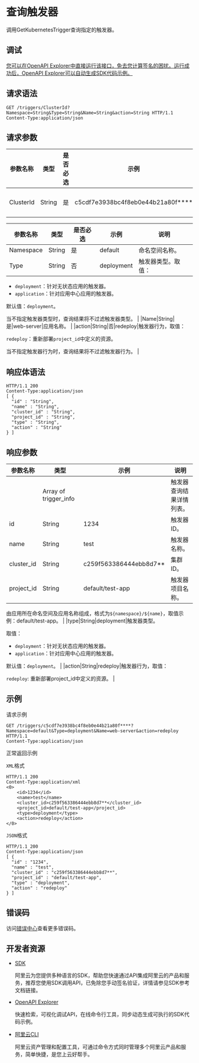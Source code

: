 # 查询触发器

调用GetKubernetesTrigger查询指定的触发器。

## 调试

[您可以在OpenAPI Explorer中直接运行该接口，免去您计算签名的困扰。运行成功后，OpenAPI Explorer可以自动生成SDK代码示例。](https://api.aliyun.com/#product=CS&api=GetKubernetesTrigger&type=ROA&version=2015-12-15)

## 请求语法

```
GET /triggers/ClusterId?Namespace=String&Type=String&Name=String&action=String HTTP/1.1 
Content-Type:application/json
```

## 请求参数

|参数名称|类型|是否必选|示例|说明|
|----|--|----|--|--|
|ClusterId|String|是|c5cdf7e3938bc4f8eb0e44b21a80f\*\*\*\*|集群ID。 |

|参数名称|类型|是否必选|示例|说明|
|----|--|----|--|--|
|Namespace|String|是|default|命名空间名称。 |
|Type|String|否|deployment|触发器类型。取值：

 -   `deployment`：针对无状态应用的触发器。
-   `application`：针对应用中心应用的触发器。

 默认值：`deployment`。

 当不指定触发器类型时，查询结果将不过滤触发器类型。 |
|Name|String|是|web-server|应用名称。 |
|action|String|否|redeploy|触发器行为，取值：

 `redeploy`：重新部署`project_id`中定义的资源。

 当不指定触发器行为时，查询结果将不过滤触发器行为。 |

## 响应体语法

```
HTTP/1.1 200
Content-Type:application/json
[ {
  "id" : "String",
  "name" : "String",
  "cluster_id" : "String",
  "project_id" : "String",
  "type" : "String",
  "action" : "String"
} ]
```

## 响应参数

|参数名称|类型|示例|说明|
|----|--|--|--|
| |Array of trigger\_info| |触发器查询结果详情列表。 |
|id|String|1234|触发器ID。 |
|name|String|test|触发器名称。 |
|cluster\_id|String|c259f563386444ebb8d7\*\*|集群ID。 |
|project\_id|String|default/test-app|触发器项目名称。

 由应用所在命名空间及应用名称组成，格式为`${namespace}/${name}`，取值示例：default/test-app。 |
|type|String|deployment|触发器类型。

 取值：

 -   `deployment`：针对无状态应用的触发器。
-   `application`：针对应用中心应用的触发器。

 默认值：`deployment`。 |
|action|String|redeploy|触发器行为，取值：

 `redeploy`: 重新部署project\_id中定义的资源。 |

## 示例

请求示例

```
GET /triggers/c5cdf7e3938bc4f8eb0e44b21a80f****?Namespace=default&Type=deployment&Name=web-server&action=redeploy HTTP/1.1 
Content-Type:application/json
```

正常返回示例

`XML`格式

```
HTTP/1.1 200
Content-Type:application/xml
<0>
    <id>1234</id>
    <name>test</name>
    <cluster_id>c259f563386444ebb8d7**</cluster_id>
    <project_id>default/test-app</project_id>
    <type>deployment</type>
    <action>redeploy</action>
</0>
```

`JSON`格式

```
HTTP/1.1 200
Content-Type:application/json
[ {
  "id" : "1234",
  "name" : "test",
  "cluster_id" : "c259f563386444ebb8d7**",
  "project_id" : "default/test-app",
  "type" : "deployment",
  "action" : "redeploy"
} ]
```

## 错误码

访问[错误中心](https://error-center.aliyun.com/status/product/CS)查看更多错误码。

## 开发者资源

-   [SDK](https://next.api.aliyun.com/api-tools/sdk/CS?version=2015-12-15&)

    阿里云为您提供多种语言的SDK，帮助您快速通过API集成阿里云的产品和服务，推荐您使用SDK调用API，已免除您手动签名验证，详情请参见SDK参考文档链接。

-   [OpenAPI Explorer](https://next.api.aliyun.com/api/CS/2015-12-15/GetKubernetesTrigger)

    快速检索，可视化调试API，在线命令行工具，同步动态生成可执行的SDK代码示例。

-   [阿里云CLI](https://github.com/aliyun/aliyun-cli)

    阿里云资产管理和配置工具，可通过命令方式同时管理多个阿里云产品和服务，简单快捷，是您上云好帮手。


